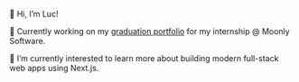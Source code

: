  👋  Hi, I’m Luc!
 
 👀  Currently working on my [graduation portfolio](https://graduation.lucswinkels.com/) for my internship @ Moonly Software.
 
 🌱  I’m currently interested to learn more about building modern full-stack web apps using Next.js.
